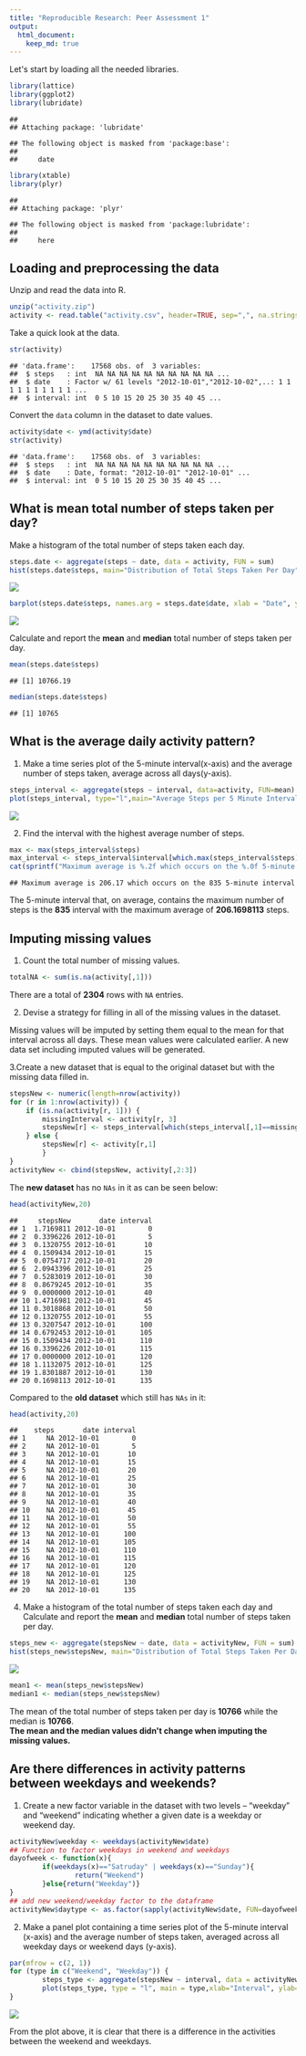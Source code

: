 ```yaml
---
title: "Reproducible Research: Peer Assessment 1"
output: 
  html_document:
    keep_md: true
---
```


Let's start by loading all the needed libraries.


```r
library(lattice)
library(ggplot2)
library(lubridate)
```

```
## 
## Attaching package: 'lubridate'
```

```
## The following object is masked from 'package:base':
## 
##     date
```

```r
library(xtable)
library(plyr)
```

```
## 
## Attaching package: 'plyr'
```

```
## The following object is masked from 'package:lubridate':
## 
##     here
```


## Loading and preprocessing the data

Unzip and read the data into R.

```r
unzip("activity.zip")
activity <- read.table("activity.csv", header=TRUE, sep=",", na.strings="NA")
```

Take a quick look at the data.

```r
str(activity)
```

```
## 'data.frame':	17568 obs. of  3 variables:
##  $ steps   : int  NA NA NA NA NA NA NA NA NA NA ...
##  $ date    : Factor w/ 61 levels "2012-10-01","2012-10-02",..: 1 1 1 1 1 1 1 1 1 1 ...
##  $ interval: int  0 5 10 15 20 25 30 35 40 45 ...
```

Convert the `data` column in the dataset to date values.

```r
activity$date <- ymd(activity$date)
str(activity)
```

```
## 'data.frame':	17568 obs. of  3 variables:
##  $ steps   : int  NA NA NA NA NA NA NA NA NA NA ...
##  $ date    : Date, format: "2012-10-01" "2012-10-01" ...
##  $ interval: int  0 5 10 15 20 25 30 35 40 45 ...
```


## What is mean total number of steps taken per day?

Make a histogram of the total number of steps taken each day.

```r
steps.date <- aggregate(steps ~ date, data = activity, FUN = sum)
hist(steps.date$steps, main="Distribution of Total Steps Taken Per Day", xlab="Total Number of Steps per day")
```

![](PA1_template_files/figure-html/unnamed-chunk-5-1.png)<!-- -->


```r
barplot(steps.date$steps, names.arg = steps.date$date, xlab = "Date", ylab = "Steps")
```

![](PA1_template_files/figure-html/unnamed-chunk-6-1.png)<!-- -->


Calculate and report the **mean** and **median** total number of steps taken per day.

```r
mean(steps.date$steps)
```

```
## [1] 10766.19
```

```r
median(steps.date$steps)
```

```
## [1] 10765
```

## What is the average daily activity pattern?

1. Make a time series plot of the 5-minute interval(x-axis) and the average number of steps taken, average across all days(y-axis).

```r
steps_interval <- aggregate(steps ~ interval, data=activity, FUN=mean)
plot(steps_interval, type="l",main="Average Steps per 5 Minute Interval", xlab="Interval", ylab="Steps Average")
```

![](PA1_template_files/figure-html/unnamed-chunk-8-1.png)<!-- -->

2. Find the interval with the highest average number of steps.

```r
max <- max(steps_interval$steps)
max_interval <- steps_interval$interval[which.max(steps_interval$steps)]
cat(sprintf("Maximum average is %.2f which occurs on the %.0f 5-minute interval", max, max_interval))
```

```
## Maximum average is 206.17 which occurs on the 835 5-minute interval
```

The 5-minute interval that, on average, contains the maximum number of steps is the **835** interval with the maximum average of **206.1698113** steps.

## Imputing missing values
1. Count the total number of missing values.

```r
totalNA <- sum(is.na(activity[,1]))
```
There are a total of **2304** rows with `NA` entries. 


2. Devise a strategy for filling in all of the missing values in the dataset. 

Missing values will be imputed by setting them equal to the mean for that interval across all days. These mean values were calculated earlier. A new data set including imputed values will be generated.

3.Create a new dataset that is equal to the original dataset but with the missing data filled in.


```r
stepsNew <- numeric(length=nrow(activity))
for (r in 1:nrow(activity)) {
    if (is.na(activity[r, 1])) {
        missingInterval <- activity[r, 3]
        stepsNew[r] <- steps_interval[which(steps_interval[,1]==missingInterval),2]
    } else {
        stepsNew[r] <- activity[r,1]
        }
}
activityNew <- cbind(stepsNew, activity[,2:3])
```

The **new dataset** has no `NAs` in it as can be seen below:

```r
head(activityNew,20)
```

```
##     stepsNew       date interval
## 1  1.7169811 2012-10-01        0
## 2  0.3396226 2012-10-01        5
## 3  0.1320755 2012-10-01       10
## 4  0.1509434 2012-10-01       15
## 5  0.0754717 2012-10-01       20
## 6  2.0943396 2012-10-01       25
## 7  0.5283019 2012-10-01       30
## 8  0.8679245 2012-10-01       35
## 9  0.0000000 2012-10-01       40
## 10 1.4716981 2012-10-01       45
## 11 0.3018868 2012-10-01       50
## 12 0.1320755 2012-10-01       55
## 13 0.3207547 2012-10-01      100
## 14 0.6792453 2012-10-01      105
## 15 0.1509434 2012-10-01      110
## 16 0.3396226 2012-10-01      115
## 17 0.0000000 2012-10-01      120
## 18 1.1132075 2012-10-01      125
## 19 1.8301887 2012-10-01      130
## 20 0.1698113 2012-10-01      135
```

Compared to the **old dataset** which still has `NAs` in it:

```r
head(activity,20)
```

```
##    steps       date interval
## 1     NA 2012-10-01        0
## 2     NA 2012-10-01        5
## 3     NA 2012-10-01       10
## 4     NA 2012-10-01       15
## 5     NA 2012-10-01       20
## 6     NA 2012-10-01       25
## 7     NA 2012-10-01       30
## 8     NA 2012-10-01       35
## 9     NA 2012-10-01       40
## 10    NA 2012-10-01       45
## 11    NA 2012-10-01       50
## 12    NA 2012-10-01       55
## 13    NA 2012-10-01      100
## 14    NA 2012-10-01      105
## 15    NA 2012-10-01      110
## 16    NA 2012-10-01      115
## 17    NA 2012-10-01      120
## 18    NA 2012-10-01      125
## 19    NA 2012-10-01      130
## 20    NA 2012-10-01      135
```

4. Make a histogram of the total number of steps taken each day and Calculate and report the **mean** and **median** total number of steps taken per day. 

```r
steps_new <- aggregate(stepsNew ~ date, data = activityNew, FUN = sum)
hist(steps_new$stepsNew, main="Distribution of Total Steps Taken Per Day", xlab="Total Number of Steps per day")
```

![](PA1_template_files/figure-html/unnamed-chunk-14-1.png)<!-- -->

```r
mean1 <- mean(steps_new$stepsNew)
median1 <- median(steps_new$stepsNew)
```

The mean of the total number of steps taken per day is **10766** while the median is **10766**.  
**The mean and the median values didn't change when imputing the missing values.**

## Are there differences in activity patterns between weekdays and weekends?

1. Create a new factor variable in the dataset with two levels – “weekday” and “weekend” indicating whether a given date is a weekday or weekend day.

```r
activityNew$weekday <- weekdays(activityNew$date)
## Function to factor weekdays in weekend and weekdays
dayofweek <- function(x){
        if(weekdays(x)=="Satruday" | weekdays(x)=="Sunday"){
                return("Weekend")
        }else{return("Weekday")}
}
## add new weekend/weekday factor to the dataframe
activityNew$daytype <- as.factor(sapply(activityNew$date, FUN=dayofweek))
```

2. Make a panel plot containing a time series plot of the 5-minute interval (x-axis) and the average number of steps taken, averaged across all weekday days or weekend days (y-axis).

```r
par(mfrow = c(2, 1))
for (type in c("Weekend", "Weekday")) {
        steps_type <- aggregate(stepsNew ~ interval, data = activityNew, subset = activityNew$daytype == type, FUN = mean)
        plot(steps_type, type = "l", main = type,xlab="Interval", ylab="Steps Average")
}
```

![](PA1_template_files/figure-html/unnamed-chunk-17-1.png)<!-- -->

From the plot above, it is clear that there is a difference in the activities between the weekend and weekdays.
